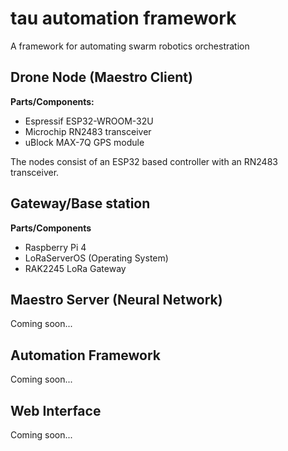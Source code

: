 # tau automation framework
A framework for automating swarm robotics orchestration

## Drone Node (Maestro Client)

**Parts/Components:**

- Espressif ESP32-WROOM-32U
- Microchip RN2483 transceiver
- uBlock MAX-7Q GPS module

The nodes consist of an ESP32 based controller with an RN2483 transceiver.


## Gateway/Base station
**Parts/Components**
- Raspberry Pi 4
- LoRaServerOS (Operating System)
- RAK2245 LoRa Gateway

## Maestro Server (Neural Network)
Coming soon...

## Automation Framework
Coming soon...

## Web Interface
Coming soon...

